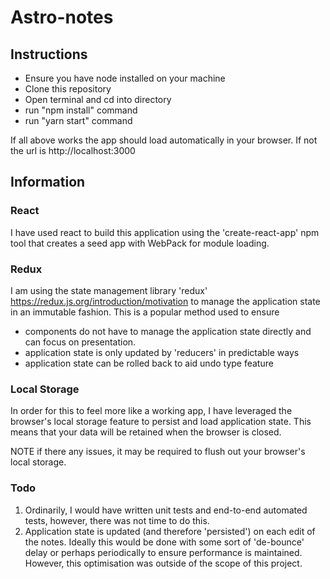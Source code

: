 # Astro-notes

## Instructions

* Ensure you have node installed on your machine
* Clone this repository
* Open terminal and cd into directory
* run "npm install" command
* run "yarn start" command

If all above works the app should load automatically in your browser. If not the url is http://localhost:3000

## Information

### React

I have used react to build this application using the 'create-react-app' npm tool that creates a seed app with WebPack for module loading.

### Redux

I am using the state management library 'redux' https://redux.js.org/introduction/motivation to manage the application state in an immutable fashion. This is a popular method used to ensure

* components do not have to manage the application state directly and can focus on presentation.
* application state is only updated by 'reducers' in predictable ways
* application state can be rolled back to aid undo type feature

### Local Storage

In order for this to feel more like a working app, I have leveraged the browser's local storage feature to persist and load application state. This means that your data will be retained when the browser is closed.

NOTE if there any issues, it may be required to flush out your browser's local storage.

### Todo

1.  Ordinarily, I would have written unit tests and end-to-end automated tests, however, there was not time to do this.
2.  Application state is updated (and therefore 'persisted') on each edit of the notes. Ideally this would be done with some sort of 'de-bounce' delay or perhaps periodically to ensure performance is maintained. However, this optimisation was outside of the scope of this project.
